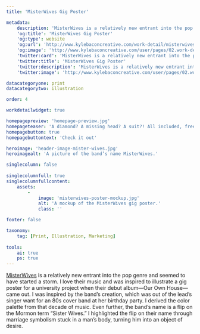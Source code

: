 ```yaml
---
title: 'MisterWives Gig Poster'

metadata:
    description: 'MisterWives is a relatively new entrant into the pop genre and seemed to have started a storm. I love their music and was inspired to illustrate a gig poster for a university project when their debut album—Our Own House—came out. I was inspired by the band’s creation, which was out of the lead’s singer want for an 80s cover band at her birthday party. I derived the color palette from that decade of music. Even further, the band’s name is a flip on the Mormon term “Sister Wives.” I highlighted the flip on their name through marriage symbolism stuck in a man’s body, turning him into an object of desire.'
    'og:title': 'MisterWives Gig Poster'
    'og:type': website
    'og:url': 'http://www.kylebaconcreative.com/work-detail/misterwives-gig-poster/'
    'og:image': 'http://www.kylebaconcreative.com/user/pages/02.work-detail/misterwives-gig-poster/header-image-mister-wives.jpg'
    'twitter:card': 'MisterWives is a relatively new entrant into the pop genre and seemed to have started a storm. I love their music and was inspired to illustrate a gig poster for a university project when their debut album—Our Own House—came out. I was inspired by the band’s creation, which was out of the lead’s singer want for an 80s cover band at her birthday party. I derived the color palette from that decade of music. Even further, the band’s name is a flip on the Mormon term “Sister Wives.” I highlighted the flip on their name through marriage symbolism stuck in a man’s body, turning him into an object of desire.'
    'twitter:title': 'MisterWives Gig Poster'
    'twitter:description': 'MisterWives is a relatively new entrant into the pop genre and seemed to have started a storm. I love their music and was inspired to illustrate a gig poster for a university project when their debut album—Our Own House—came out. I was inspired by the band’s creation, which was out of the lead’s singer want for an 80s cover band at her birthday party. I derived the color palette from that decade of music. Even further, the band’s name is a flip on the Mormon term “Sister Wives.” I highlighted the flip on their name through marriage symbolism stuck in a man’s body, turning him into an object of desire.'
    'twitter:image': 'http://www.kylebaconcreative.com/user/pages/02.work-detail/misterwives-gig-poster/header-image-mister-wives.jpg'

datacategoryone: print
datacategorytwo: illustration

order: 4

workdetailwidget: true

homepagepreview: 'homepage-preview.jpg'
homepageteaser: 'A diamond? A missing head? A suit?! All included, free of charge, in a gig poster for the relatively new band MisterWives.'
homepagebutton: true
homepagebuttontext: 'Check it out'

heroimage: 'header-image-mister-wives.jpg'
heroimagealt: 'A picture of the band’s name MisterWives.'

singlecolumn: false
            
singlecolumnfull: true
singlecolumnfullcontent:
    assets:
        -
            image: 'misterwives-poster-mockup.jpg'
            alt: 'A mockup of the MisterWives gig poster.'
            class: ''

footer: false

taxonomy:
    tag: [Print, Illustration, Marketing]
    
tools:
    ai: true
    ps: true
---
```

<a class="text-link" href="http://www.misterwives.com/" target="_blank">MisterWives</a> is a relatively new entrant into the pop genre and seemed to have started a storm. I love their music and was inspired to illustrate a gig poster for a university project when their debut album—Our Own House—came out. I was inspired by the band’s creation, which was out of the lead’s singer want for an 80s cover band at her birthday party. I derived the color palette from that decade of music. Even further, the band’s name is a flip on the Mormon term “Sister Wives.” I highlighted the flip on their name through marriage symbolism stuck in a man’s body, turning him into an object of desire.